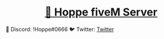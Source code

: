 <h1 align="center">
    <a href="https://pt-br.reactjs.org/">🔗 Hoppe fiveM Server</a>
</h1>

👤 Discord: !Hoppe#0666
🐦 Twitter: [Twitter](https://twitter.com/GabrielhoppeM)
